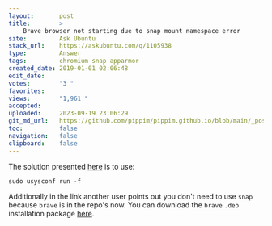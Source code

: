 ```yaml
---
layout:       post
title:        >
    Brave browser not starting due to snap mount namespace error
site:         Ask Ubuntu
stack_url:    https://askubuntu.com/q/1105938
type:         Answer
tags:         chromium snap apparmor
created_date: 2019-01-01 02:06:48
edit_date:    
votes:        "3 "
favorites:    
views:        "1,961 "
accepted:     
uploaded:     2023-09-19 23:06:29
git_md_url:   https://github.com/pippim/pippim.github.io/blob/main/_posts/2019/2019-01-01-Brave-browser-not-starting-due-to-snap-mount-namespace-error.md
toc:          false
navigation:   false
clipboard:    false
---
```


The solution presented [here][1] is to use:

``` 
sudo usysconf run -f
```

Additionally in the link another user points out you don't need to use `snap` because `brave` is in the repo's now. You can download the `brave` `.deb` installation package [here][2].


  [1]: https://dev.getsol.us/T6899
  [2]: https://community.brave.com/t/how-do-i-install-brave-in-ubuntu/7901/11
